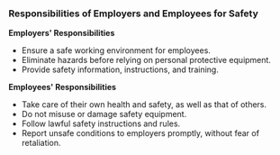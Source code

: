 ### Responsibilities of Employers and Employees for Safety

**Employers' Responsibilities**  
- Ensure a safe working environment for employees.  
- Eliminate hazards before relying on personal protective equipment.  
- Provide safety information, instructions, and training.

**Employees' Responsibilities**  
- Take care of their own health and safety, as well as that of others.  
- Do not misuse or damage safety equipment.  
- Follow lawful safety instructions and rules.  
- Report unsafe conditions to employers promptly, without fear of retaliation.